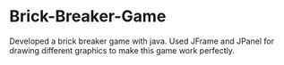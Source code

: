 # Brick-Breaker-Game
Developed a brick breaker game with java. Used JFrame and JPanel for drawing different graphics to make this game work perfectly. 
